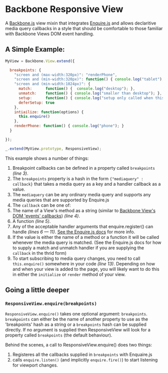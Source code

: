 # Backbone Responsive View

A [Backbone.js](http://backbonejs.org) view mixin that integrates [Enquire.js](http://wickynilliams.github.com/enquire.js/) and allows declaritive media query callbacks in a style that should be comfortable to those familiar with Backbone Views DOM event handling.

## A Simple Example:

```javascript
MyView = Backbone.View.extend({

  breakpoints: {
    "screen and (max-width:320px)": "renderPhone",
    "screen and (min-width:320px)": function() { console.log("tablet"); },
    "screen and (min-width:1024px)": {
      match:      function() {  console.log("desktop"); },
      unmatch:    function() { console.log("smaller than desktop"); },
      setup:      function() { console.log("setup only called when this query matches"); },
      deferSetup: true
    },
    intiailize: function(options) {
      this.enquire()
    },
    renderPhone: function() { console.log("phone"); }
  }

});

_.extend(MyView.prototype, ResponsiveView);
```

This example shows a number of things:

1. Breakpoint callbacks can be defined in a property called `breakpoints` *(line 3)*.
2. The `breakpoints` property is a hash in the form `{"mediaquery" : callback}` that takes a media query as a key and a handler callback as a value.
3. The `mediaquery` can be any ordinary media query and supports any media queries that are supported by Enquire.js
4. The `callback` can be one of:
  1. The name of a View's method as a string (similar to [Backbone View's DOM 'events' callbacks](http://backbonejs.org/#View-delegateEvents)) *(line 4)*.
  2. A function *(line 5)*.
  3. Any of the acceptable handler arguments that enquire.register() can handle *(lines 6 — 11)*. [See the Enquire.js docs](http://wickynilliams.github.com/enquire.js/) for more info.
5. If the value is either the name of a method or a function it will be called whenever the media query is matched. (See the Enquire.js docs for how to supply a match and unmatch handler if you are supplying the `callback` in the thrid form)
6. To start subscribing to media query changes, you need to call `this.enquire()` somewhere in your code *(line 13)*. Depending on how and when your view is added to the page, you will likely want to do this in either the `initialize` or `render` method of your view.

## Going a little deeper

### `ResponsiveView.enquire(breakpoints)`

`ResponsiveView.enquire()` takes one optional argument: `breakpoints`. `breakpoints` can either be the name of another property to use as the 'breakpoints' hash as a string or a `breakpoints` hash can be supplied directly. If no argument is supplied then ResponsiveView will look for a property called `breakpoints` (the default behaviour).

Behind the scenes, a call to ResponsiveView.enquire() does two things: 
1. Registeres all the callbacks supplied in `breakpoints` with Enquaire.js
2. calls `enquire.listen()` (and implicitly `enquire.fire()`) to start listening for viewport changes.